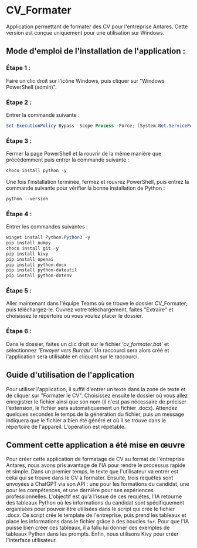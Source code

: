# CV_Formater

Application permettant de formater des CV pour l'entreprise Antares. Cette version est conçue uniquement pour une utilisation sur Windows.

## Mode d'emploi de l'installation de l'application :

### Étape 1 :

Faire un clic droit sur l'icône Windows, puis cliquer sur "Windows PowerShell (admin)".

### Étape 2 :

Entrer la commande suivante :

```powershell
Set-ExecutionPolicy Bypass -Scope Process -Force; [System.Net.ServicePointManager]::SecurityProtocol = [System.Net.ServicePointManager]::SecurityProtocol -bor 3072; iex ((New-Object System.Net.WebClient).DownloadString('https://community.chocolatey.org/install.ps1'))
```

### Étape 3 :

Fermer la page PowerShell et la rouvrir de la même manière que précédemment puis entrer la commande suivante :

```powershell
choco install python -y
```

Une fois l'installation terminée, fermez et rouvrez PowerShell, puis entrez la commande suivante pour vérifier la bonne installation de Python :

```powershell
python --version
```

### Étape 4 :

Entrer les commandes suivantes :

```powershell
winget install Python.Python3 -y
pip install numpy
choco install git -y
pip install kivy
pip install openai
pip install python-docx
pip install python-dateutil
pip install python-dotenv
```

### Étape 5 :

Aller maintenant dans l'équipe Teams où se trouve le dossier CV_Formater, puis téléchargez-le. Ouvrez votre téléchargement, faites "Extraire" et choisissez le répertoire où vous voulez placer le dossier.

### Étape 6 :

Dans le dossier, faites un clic droit sur le fichier _'cv_formater.bat'_ et sélectionnez _'Envoyer vers Bureau'_. Un raccourci sera alors créé et l'application sera utilisable en cliquant sur le raccourci.

## Guide d'utilisation de l'application

Pour utiliser l'application, il suffit d'entrer un texte dans la zone de texte et de cliquer sur "Formater le CV". Choisissez ensuite le dossier où vous allez enregistrer le fichier ainsi que son nom (il n'est pas nécessaire de préciser l'extension, le fichier sera automatiquement un fichier .docx). Attendez quelques secondes le temps de la génération du fichier, puis un message indiquera que le fichier a bien été généré et où il se trouve dans le répertoire de l'appareil. L'opération est répétable.

## Comment cette application a été mise en œuvre

Pour créer cette application de formatage de CV au format de l'entreprise Antares, nous avons pris avantage de l'IA pour rendre le processus rapide et simple. Dans un premier temps, le texte que l'utilisateur va entrer est celui qui se trouve dans le CV à formater. Ensuite, trois requêtes sont envoyées à ChatGPT via son API : une pour les formations du candidat, une pour les compétences, et une dernière pour ses expériences professionnelles. L'objectif est qu'à l'issue de ces requêtes, l'IA retourne des tableaux Python où les informations du candidat sont spécifiquement organisées pour pouvoir être utilisées dans le script qui crée le fichier .docx. Ce script crée le template de l'entreprise, puis prend les tableaux et place les informations dans le fichier grâce à des boucles `for`. Pour que l'IA puisse bien créer ces tableaux, il a fallu lui donner des exemples de tableaux Python dans les prompts. Enfin, nous utilisons Kivy pour créer l'interface utilisateur.
